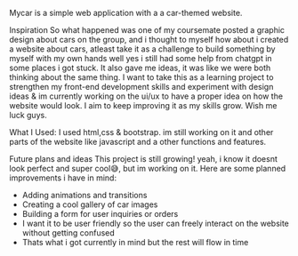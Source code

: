 Mycar is a simple web application with a a car-themed website. 

Inspiration
So what happened was one of my coursemate posted a graphic design about cars on the group, and i thought to myself how about i created a website about cars, 
atleast take it as a challenge to build something by myself with my own hands well yes i still had some help from chatgpt in some places i got stuck.
It also gave me ideas, it was like we were both thinking about the same thing. I want to take this as a learning project to strengthen my
front-end development skills and experiment with design ideas & im currently working on the ui/ux to have a proper idea on how the website would look.
I aim to keep improving it as my skills grow. Wish me luck guys.

What I Used:
I used html,css & bootstrap. im still working on it and other parts of the website like javascript and a other functions and features.

Future plans and ideas
This project is still growing! yeah, i know it doesnt look perfect and super cool😅, but im working on it. Here are some planned improvements i have in mind:
- Adding animations and transitions
- Creating a cool gallery of car images
- Building a form for user inquiries or orders
- I want it to be user friendly so the user can freely interact on the website without getting confused
- Thats what i got currently in mind but the rest will flow in time
